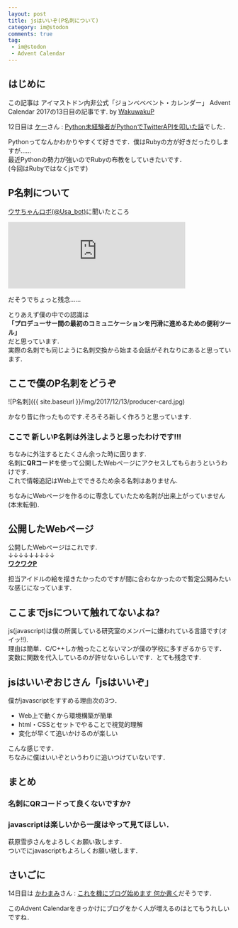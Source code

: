 ```yaml
---
layout: post
title: jsはいいぞ(P名刺について)
category: im@stodon
comments: true
tag:
 - im@stodon
 - Advent Calendar
---
```


## はじめに

この記事は アイマストドン内非公式「ジョンベベベント・カレンダー」 Advent Calendar 2017の13日目の記事です.  by [WakuwakuP](https://imastodon.net/@WakuwakuP)

12日目は [ケー](https://imastodon.net/@ke_odakyu9000)さん : [Python未経験者がPythonでTwitterAPIを叩いた話](https://qiita.com/ke9000/items/cffbb7bdab4a2606fc10)でした．

Pythonってなんかわかりやすくて好きです．僕はRubyの方が好きだったりしますが……  
最近Pythonの勢力が強いのでRubyの布教をしていきたいです．  
(今回はRubyではなくjsです)

## P名刺について

[ウサちゃんロボ(@Usa_bot)](https://imastodon.net/@Usa_bot)に聞いたところ

<iframe src="https://imastodon.net/@Usa_bot/99161188045893471/embed" class="mastodon-embed" style="max-width: 100%; border: 0" width="400"></iframe><script src="https://imastodon.net/embed.js" async="async"></script>

だそうでちょっと残念……

とりあえず僕の中での認識は  
**「プロデューサー間の最初のコミュニケーションを円滑に進めるための便利ツール」**  
だと思っています.  
実際の名刺でも同じように名刺交換から始まる会話がそれなりにあると思っています.

## ここで僕のP名刺をどうぞ

![P名刺]({{ site.baseurl }}/img/2017/12/13/producer-card.jpg)

かなり昔に作ったものです.そろそろ新しく作ろうと思っています.

### **ここで** 新しいP名刺は外注しようと思ったわけです!!!

ちなみに外注するとたくさん余った時に困ります.  
名刺に**QRコード**を使って公開したWebページにアクセスしてもらおうというわけです.  
これで情報追記はWeb上でできるため余る名刺はありません.  

ちなみにWebページを作るのに専念していたため名刺が出来上がっていません(本末転倒).

## 公開したWebページ

公開したWebページはこれです.  
↓↓↓↓↓↓↓↓↓  
[**ワクワクP**](https://www.wakuwakup.net/producer-business-card/)

担当アイドルの絵を描きたかったのですが間に合わなかったので暫定公開みたいな感じになっています.

## ここまでjsについて触れてないよね?

js(javascript)は僕の所属している研究室のメンバーに嫌われている言語です(オイッ!!).  
理由は簡単．C/C++しか触ったことないマンが僕の学校に多すぎるからです．  
変数に関数を代入しているのが許せないらしいです．とても残念です.

## jsはいいぞおじさん「jsはいいぞ」

僕がjavascriptをすすめる理由次の3つ．

* Web上で動くから環境構築が簡単
* html・CSSとセットでやることで視覚的理解
* 変化が早くて追いかけるのが楽しい

こんな感じです．  
ちなみに僕はいいぞというわりに追いつけていないです．

## まとめ

### 名刺にQRコードって良くないですか?
### javascriptは楽しいから一度はやって見てほしい．

萩原雪歩さんをよろしくお願い致します．  
ついでにjavascriptもよろしくお願い致します．  

## さいごに

14日目は [かわまみ](https://imastodon.net/@5e)さん : [これを機にブログ始めます 何か書く](https://adventar.org/calendars/2762#list-2017-12-14)だそうです．

このAdvent Calendarをきっかけにブログをかく人が増えるのはとてもうれしいですね．
